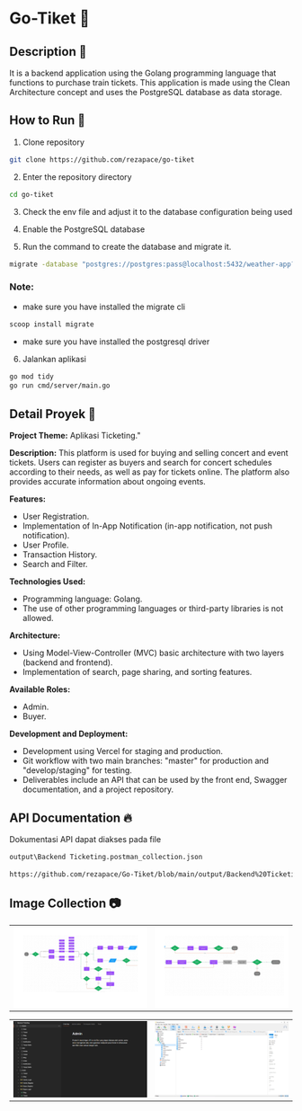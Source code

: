 # Go-Tiket 🎫
 
## Description 📓
It is a backend application using the Golang programming language that functions to purchase train tickets. This application is made using the Clean Architecture concept and uses the PostgreSQL database as data storage.

## How to Run 📓
1. Clone repository

```bash
git clone https://github.com/rezapace/go-tiket
```

2. Enter the repository directory

```bash
cd go-tiket
```

3. Check the env file and adjust it to the database configuration being used

4. Enable the PostgreSQL database

5. Run the command to create the database and migrate it.
    
```bash
migrate -database "postgres://postgres:pass@localhost:5432/weather-app?sslmode=disable" -path db/migration-golang up
```
### Note:
- make sure you have installed the migrate cli
```bash
scoop install migrate
```
- make sure you have installed the postgresql driver

6. Jalankan aplikasi

```bash
go mod tidy
go run cmd/server/main.go
```

## Detail Proyek 📓

**Project Theme:** Aplikasi Ticketing."

**Description:** This platform is used for buying and selling concert and event tickets. Users can register as buyers and search for concert schedules according to their needs, as well as pay for tickets online. The platform also provides accurate information about ongoing events.

**Features:**

- User Registration.
- Implementation of In-App Notification (in-app notification, not push notification).
- User Profile.
- Transaction History.
- Search and Filter.

**Technologies Used:**

- Programming language: Golang.
- The use of other programming languages or third-party libraries is not allowed.

**Architecture:**

- Using Model-View-Controller (MVC) basic architecture with two layers (backend and frontend).
- Implementation of search, page sharing, and sorting features.

**Available Roles:**

- Admin.
- Buyer.

**Development and Deployment:**

- Development using Vercel for staging and production.
- Git workflow with two main branches: "master" for production and "develop/staging" for testing.
- Deliverables include an API that can be used by the front end, Swagger documentation, and a project repository.

## API Documentation 🔥
Dokumentasi API dapat diakses pada file
```bash
output\Backend Ticketing.postman_collection.json
```

```bash
https://github.com/rezapace/Go-Tiket/blob/main/output/Backend%20Ticketing.postman_collection.json
```


## Image Collection 📷
<table>
  <tr>
    <td><img src="https://github.com/rezapace/Go-Tiket/blob/main/Materi/flow%201.png?raw=true" alt="Figma 1"></td>
    <td><img src="https://github.com/rezapace/Go-Tiket/blob/main/Materi/flow%202.png?raw=true" alt="Figma 2"></td>
  </tr>
</table>
<table>
  <tr>
    <td><img src="https://github.com/rezapace/Go-Tiket/blob/main/Materi/postman.jpg?raw=true" alt="Postman"></td>
    <td><img src="https://github.com/rezapace/Go-Tiket/blob/main/Materi/navichat.jpg?raw=true" alt="Database"></td>
  </tr>
</table>
